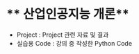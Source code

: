 # ** 산업인공지능 개론** 

- Project : Project 관련 자료 및 결과
- 실습용 Code : 강의 중 작성한 Python Code

<p align="center">
  
</p>
</br>

